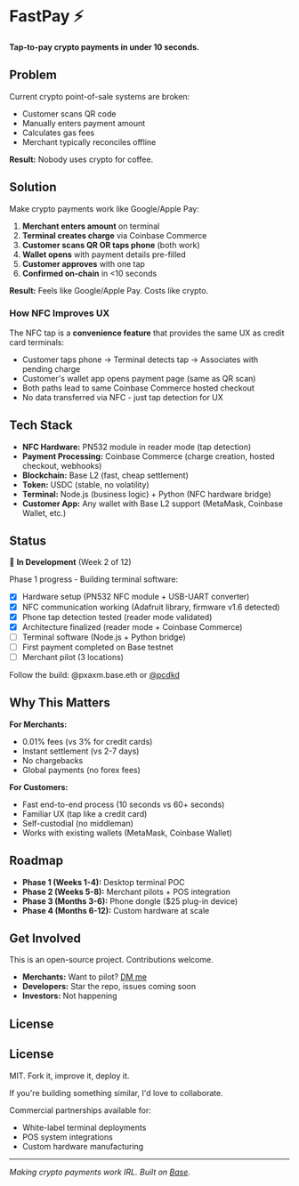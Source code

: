# FastPay ⚡

**Tap-to-pay crypto payments in under 10 seconds.**

## Problem

Current crypto point-of-sale systems are broken:
- Customer scans QR code
- Manually enters payment amount
- Calculates gas fees
- Merchant typically reconciles offline

**Result:** Nobody uses crypto for coffee.

## Solution

Make crypto payments work like Google/Apple Pay:

1. **Merchant enters amount** on terminal
2. **Terminal creates charge** via Coinbase Commerce
3. **Customer scans QR OR taps phone** (both work)
4. **Wallet opens** with payment details pre-filled
5. **Customer approves** with one tap
6. **Confirmed on-chain** in <10 seconds

**Result:** Feels like Google/Apple Pay. Costs like crypto.

### How NFC Improves UX

The NFC tap is a **convenience feature** that provides the same UX as credit card terminals:
- Customer taps phone → Terminal detects tap → Associates with pending charge
- Customer's wallet app opens payment page (same as QR scan)
- Both paths lead to same Coinbase Commerce hosted checkout
- No data transferred via NFC - just tap detection for UX

## Tech Stack

- **NFC Hardware:** PN532 module in reader mode (tap detection)
- **Payment Processing:** Coinbase Commerce (charge creation, hosted checkout, webhooks)
- **Blockchain:** Base L2 (fast, cheap settlement)
- **Token:** USDC (stable, no volatility)
- **Terminal:** Node.js (business logic) + Python (NFC hardware bridge)
- **Customer App:** Any wallet with Base L2 support (MetaMask, Coinbase Wallet, etc.)

## Status

🚧 **In Development** (Week 2 of 12)

Phase 1 progress - Building terminal software:
- [x] Hardware setup (PN532 NFC module + USB-UART converter)
- [x] NFC communication working (Adafruit library, firmware v1.6 detected)
- [x] Phone tap detection tested (reader mode validated)
- [x] Architecture finalized (reader mode + Coinbase Commerce)
- [ ] Terminal software (Node.js + Python bridge)
- [ ] First payment completed on Base testnet
- [ ] Merchant pilot (3 locations)

Follow the build: @pxaxm.base.eth or [@pcdkd](https://twitter.com/pcdkd)

## Why This Matters

**For Merchants:**
- 0.01% fees (vs 3% for credit cards)
- Instant settlement (vs 2-7 days)
- No chargebacks
- Global payments (no forex fees)

**For Customers:**
- Fast end-to-end process (10 seconds vs 60+ seconds)
- Familiar UX (tap like a credit card)
- Self-custodial (no middleman)
- Works with existing wallets (MetaMask, Coinbase Wallet)

## Roadmap

- **Phase 1 (Weeks 1-4):** Desktop terminal POC
- **Phase 2 (Weeks 5-8):** Merchant pilots + POS integration
- **Phase 3 (Months 3-6):** Phone dongle ($25 plug-in device)
- **Phase 4 (Months 6-12):** Custom hardware at scale

## Get Involved

This is an open-source project. Contributions welcome.

- **Merchants:** Want to pilot? [DM me](https://twitter.com/pcdkd)
- **Developers:** Star the repo, issues coming soon
- **Investors:** Not happening

## License

## License

MIT. Fork it, improve it, deploy it.

If you're building something similar, I'd love to collaborate.

Commercial partnerships available for:
- White-label terminal deployments
- POS system integrations
- Custom hardware manufacturing

---

*Making crypto payments work IRL. Built on [Base](https://base.org).*
